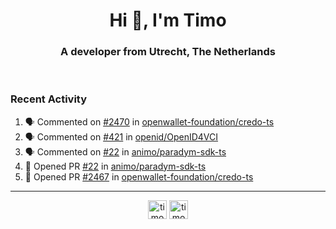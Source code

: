 <h1 align="center">Hi 👋, I'm Timo</h1>
<h3 align="center">A developer from Utrecht, The Netherlands</h3>
<br/>
<!-- https://github.com/rahuldkjain/github-profile-readme-generator --!>

<!--  <p align="left"><img src="https://github-readme-stats.vercel.app/api?username=timoglastra&show_icons=true&count_private=true&" alt="timoglastra" /></p> --!>

<!--
Github language stats
<p align="left"><img src="https://github-readme-stats.vercel.app/api/top-langs/?username=timoglastra&layout=compact" alt="timoglastra" /><p>
-->

<!-- Codestats language stats -->
<!-- <p align="left"><img src="https://codestats-readme.vercel.app/api/top-langs/?username=timoglastra&layout=compact&language_count=12" alt="timoglastra" /><p>    --!>
  
<h3>Recent Activity</h3>

<!--START_SECTION:activity-->
1. 🗣 Commented on [#2470](https://github.com/openwallet-foundation/credo-ts/pull/2470#issuecomment-3441973101) in [openwallet-foundation/credo-ts](https://github.com/openwallet-foundation/credo-ts)
2. 🗣 Commented on [#421](https://github.com/openid/OpenID4VCI/issues/421#issuecomment-3438647647) in [openid/OpenID4VCI](https://github.com/openid/OpenID4VCI)
3. 🗣 Commented on [#22](https://github.com/animo/paradym-sdk-ts/pull/22#issuecomment-3436623233) in [animo/paradym-sdk-ts](https://github.com/animo/paradym-sdk-ts)
4. 💪 Opened PR [#22](undefined) in [animo/paradym-sdk-ts](https://github.com/animo/paradym-sdk-ts)
5. 💪 Opened PR [#2467](undefined) in [openwallet-foundation/credo-ts](https://github.com/openwallet-foundation/credo-ts)
<!--END_SECTION:activity-->

---

<p align="center">
<a href="https://twitter.com/timoglastra" target="blank"><img align="center" src="https://cdn.jsdelivr.net/npm/simple-icons@3.0.1/icons/twitter.svg" alt="timoglastra" height="30" width="30" /></a>
<a href="https://linkedin.com/in/timoglastra" target="blank"><img align="center" src="https://cdn.jsdelivr.net/npm/simple-icons@3.0.1/icons/linkedin.svg" alt="timoglastra" height="30" width="30" /></a>
</p>



